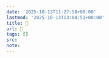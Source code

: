 ```yaml
---
date: '2025-10-13T11:27:58+08:00'
lastmod: '2025-10-13T13:04:51+08:00'
title: 󰚶
url: 󰚶
tags: []
src:
note:
---
```

